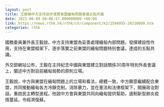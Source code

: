 ```yaml
---
layout: post
title: 王毅稱中方支持逐步落實東盟緬甸問題會議五點共識
date: 2021-06-09 00:06:57.000000000 +08:00
link: https://news.rthk.hk/rthk/ch/component/k2/1594955-20210609.htm
categories: rthk
---
```


國務委員兼外長王毅說，中方支持東盟為妥善處理緬甸內部問題，發揮建設性作用，支持在東盟框架下，逐步落實之前東盟的緬甸問題特別會議，達成的五點共識。

外交部網站公布，王毅在主持紀念中國與東盟建立對話關係30周年特別外長會議上，闡述中方對目前緬甸局勢的原則立場。

王毅說，中方與東盟在緬甸問題上的立場和看法，總體一致，中方願意繼續配合東盟，共同推動緬甸各方冷靜克制，消除暴力，並在憲法和法律框架下，開展政治對話，重啟民主轉型進程。他說中方會與東盟共同向緬甸提供幫助，遏制新型肺炎疫情蔓延，令經濟復蘇。
